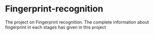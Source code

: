 # Fingerprint-recognition
The project on Fingerprint recognition. The complete information about fingerprint in each stages has given in this project
